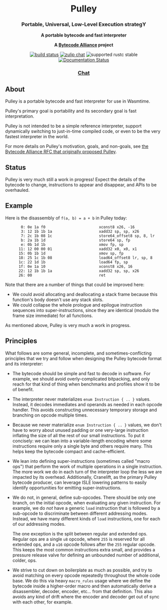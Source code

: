 <div align="center">
  <h1>Pulley</h1>

  <h3>Portable, Universal, Low-Level Execution strategY</h3>

  <p>
    <strong>A portable bytecode and fast interpreter</strong>
  </p>

  <strong>A <a href="https://bytecodealliance.org/">Bytecode Alliance</a> project</strong>

  <p>
    <a href="https://github.com/bytecodealliance/wasmtime/actions?query=workflow%3ACI"><img src="https://github.com/bytecodealliance/wasmtime/workflows/CI/badge.svg" alt="build status" /></a>
    <a href="https://bytecodealliance.zulipchat.com/#narrow/stream/217126-wasmtime"><img src="https://img.shields.io/badge/zulip-join_chat-brightgreen.svg" alt="zulip chat" /></a>
    <img src="https://img.shields.io/badge/rustc-stable+-green.svg" alt="supported rustc stable" />
    <a href="https://docs.rs/pulley-interpreter"><img src="https://docs.rs/pulley-interpreter/badge.svg" alt="Documentation Status" /></a>
  </p>

  <h3>
    <a href="https://bytecodealliance.zulipchat.com/#narrow/stream/217126-wasmtime">Chat</a>
  </h3>
</div>

## About

Pulley is a portable bytecode and fast interpreter for use in Wasmtime.

Pulley's primary goal is portability and its secondary goal is fast
interpretation.

Pulley is not intended to be a simple reference interpreter, support dynamically
switching to just-in-time compiled code, or even to be the very fastest
interpreter in the world.

For more details on Pulley's motivation, goals, and non-goals, see [the Bytecode
Alliance RFC that originally proposed Pulley][rfc].

[rfc]: https://github.com/bytecodealliance/rfcs/blob/main/accepted/pulley.md

## Status

Pulley is very much still a work in progress! Expect the details of the bytecode
to change, instructions to appear and disappear, and APIs to be overhauled.

## Example

Here is the disassembly of `f(a, b) = a + b` in Pulley today:

```
       0: 0e 1a f0                        xconst8 x26, -16
       3: 12 1b 1b 1a                     xadd32 sp, sp, x26
       7: 2c 1b 08 1c                     store64_offset8 sp, 8, lr
       b: 2a 1b 1d                        store64 sp, fp
       e: 0b 1d 1b                        xmov fp, sp
      11: 12 00 00 01                     xadd32 x0, x0, x1
      15: 0b 1b 1d                        xmov sp, fp
      18: 25 1c 1b 08                     load64_offset8 lr, sp, 8
      1c: 22 1d 1b                        load64 fp, sp
      1f: 0e 1a 10                        xconst8 x26, 16
      22: 12 1b 1b 1a                     xadd32 sp, sp, x26
      26: 00                              ret
```

Note that there are a number of things that could be improved here:

* We could avoid allocating and deallocating a stack frame because this function's
  body doesn't use any stack slots.
* We could collapse the whole prologue and epilogue instruction sequences into
  super-instructions, since they are identical (modulo the frame size immediate)
  for all functions.

As mentioned above, Pulley is very much a work in progress.

## Principles

What follows are some general, incomplete, and sometimes-conflicting principles
that we try and follow when designing the Pulley bytecode format and its
interpreter:

* The bytecode should be simple and fast to decode in software. For example, we
  should avoid overly-complicated bitpacking, and only reach for that kind of
  thing when benchmarks and profiles show it to be of benefit.

* The interpreter never materializes `enum Instruction { .. }` values. Instead,
  it decodes immediates and operands as needed in each opcode handler. This
  avoids constructing unnecessary temporary storage and branching on opcode
  multiple times.

* Because we never materialize `enum Instruction { .. }` values, we don't have
  to worry about unused padding or one very-large instruction inflating the size
  of all the rest of our small instructions. To put it concisely: we can lean
  into a variable-length encoding where some instructions require only a single
  byte and others require many. This helps keep the bytecode compact and
  cache-efficient.

* We lean into defining super-instructions (sometimes called "macro ops") that
  perform the work of multiple operations in a single instruction. The more work
  we do in each turn of the interpreter loop the less we are impacted by its
  overhead. Additionally, Cranelift, as the primary Pulley bytecode producer,
  can leverage ISLE lowering patterns to easily identify opportunities for
  emitting super-instructions.

* We do not, in general, define sub-opcodes. There should be only one branch, on
  the initial opcode, when evaluating any given instruction. For example, we do
  *not* have a generic `load` instruction that is followed by a sub-opcode to
  discriminate between different addressing modes. Instead, we have many
  different kinds of `load` instructions, one for each of our addressing modes.

  The one exception is the split between regular and extended ops. Regular ops
  are a single `u8` opcode, where `255` is reserved for all extended ops, and a
  `u16` opcode follows after the `255` regular opcode. This keeps the most
  common instructions extra small, and provides a pressure release valve for
  defining an unbounded number of additional, colder, ops.

* We strive to cut down on boilerplate as much as possible, and try to avoid
  matching on every opcode repeatedly throughout the whole code base. We do this
  via heavy `macro_rules` usage where we define the bytecode inside a
  higher-order macro and then automatically derive a disassembler, decoder,
  encoder, etc... from that definition. This also avoids any kind of drift where
  the encoder and decoder get out of sync with each other, for example.
